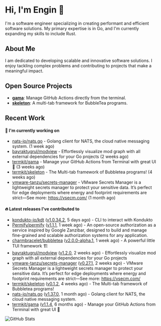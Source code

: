 # Hi, I'm Engin 👋

I'm a software engineer specializing in creating performant and efficient software solutions. My primary expertise is in Go, and I'm currently expanding my skills to include Rust.

## About Me

I am dedicated to developing scalable and innovative software solutions. I enjoy tackling complex problems and contributing to projects that make a meaningful impact.

## Open Source Projects

- [**gama**](https://github.com/termkit/gama): Manage GitHub Actions directly from the terminal.
- [**skeleton**](https://github.com/termkit/skeleton): A multi-tab framework for BubbleTea programs.

## Recent Work

#### 🚧 I'm currently working on

- [nats-io/nats.go](https://github.com/nats-io/nats.go) - Golang client for NATS, the cloud native messaging system. (1 week ago)
- [bayraktugrul/modview](https://github.com/bayraktugrul/modview) - Effortlessly visualize mod graph with all external dependencies for your Go projects (2 weeks ago)
- [termkit/gama](https://github.com/termkit/gama) - Manage your GitHub Actions from Terminal with great UI 🧪 (3 weeks ago)
- [termkit/skeleton](https://github.com/termkit/skeleton) - The Multi-tab framework of Bubbletea programs! (4 weeks ago)
- [vmware-tanzu/secrets-manager](https://github.com/vmware-tanzu/secrets-manager) - VMware Secrets Manager is a lightweight secrets manager to protect your sensitive data. It’s perfect for edge deployments where energy and footprint requirements are strict—See more: https://vsecm.com/ (1 month ago)

#### 🔥 Latest releases I've contributed to

- [kondukto-io/kdt](https://github.com/kondukto-io/kdt) ([v1.0.34.2](https://github.com/kondukto-io/kdt/releases/tag/v1.0.34.2), 5 days ago) - CLI to interact with Kondukto
- [Permify/permify](https://github.com/Permify/permify) ([v1.1.1](https://github.com/Permify/permify/releases/tag/v1.1.1), 1 week ago) - An open-source authorization as a service inspired by Google Zanzibar, designed to build and manage fine-grained and scalable authorization systems for any application.
- [charmbracelet/bubbletea](https://github.com/charmbracelet/bubbletea) ([v2.0.0-alpha.1](https://github.com/charmbracelet/bubbletea/releases/tag/v2.0.0-alpha.1), 1 week ago) - A powerful little TUI framework 🏗
- [bayraktugrul/modview](https://github.com/bayraktugrul/modview) ([v1.2.0](https://github.com/bayraktugrul/modview/releases/tag/v1.2.0), 2 weeks ago) - Effortlessly visualize mod graph with all external dependencies for your Go projects
- [vmware-tanzu/secrets-manager](https://github.com/vmware-tanzu/secrets-manager) ([v0.27.1](https://github.com/vmware-tanzu/secrets-manager/releases/tag/v0.27.1), 2 weeks ago) - VMware Secrets Manager is a lightweight secrets manager to protect your sensitive data. It’s perfect for edge deployments where energy and footprint requirements are strict—See more: https://vsecm.com/
- [termkit/skeleton](https://github.com/termkit/skeleton) ([v0.1.2](https://github.com/termkit/skeleton/releases/tag/v0.1.2), 4 weeks ago) - The Multi-tab framework of Bubbletea programs!
- [nats-io/nats.go](https://github.com/nats-io/nats.go) ([v1.37.0](https://github.com/nats-io/nats.go/releases/tag/v1.37.0), 1 month ago) - Golang client for NATS, the cloud native messaging system.
- [termkit/gama](https://github.com/termkit/gama) ([v1.1.4](https://github.com/termkit/gama/releases/tag/v1.1.4), 6 months ago) - Manage your GitHub Actions from Terminal with great UI 🧪

![GitHub Stats](http://github-profile-summary-cards.vercel.app/api/cards/profile-details?username=canack&theme=gotham)